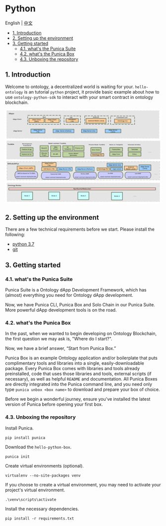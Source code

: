 # Python

English | [中文](README_CN.md)

- [1. Introduction](#1-introduction)
- [2. Setting up the environment](#2-setting-up-the-environment)
- [3. Getting started](#3-getting-started)
    - [4.1. what's the Punica Suite](#41-whats-the-punica-suite)
    - [4.2. what's the Punica Box](#42-whats-the-punica-box)
    - [4.3. Unboxing the repository](#43-unboxing-the-repository)

## 1. Introduction

Welcome to ontology, a decentralized world is waiting for your. `hello-ontology` is an tutorial `python` project, it provide basic example about how to use `ontology-python-sdk` to interact with your smart contract in ontology blockchain.

![ecosystem](img/ecosystem.png)

## 2. Setting up the environment

There are a few technical requirements before we start. Please install the following:

- [python 3.7](https://www.python.org/downloads/release/python-370/)
- [git](https://git-scm.com/)

## 3. Getting started

### 4.1. what's the Punica Suite

Punica Suite is a Ontology dApp Development Framework, which has (almost) everything you need for Ontology dApp development.

Now, we have Punica CLI, Punica Box and Solo Chain in our Punica Suite. More powerful dApp development tools is on the road.

### 4.2. what's the Punica Box

In the past, when we wanted to begin developing on Ontology Blockchain, the first question we may ask is, "Where do I start?".

Now, we have a brief answer, “Start from Punica Box.”

Punica Box is an example Ontology application and/or boilerplate that puts complimentary tools and libraries into a single, easily-downloadable package. Every Punica Box comes with libraries and tools already preinstalled, code that uses those libraries and tools, external scripts (if necessary), as well as helpful `README` and documentation. All Punica Boxes are directly integrated into the Punica command line, and you need only type `punica unbox <box name>` to download and prepare your box of choice.

Before we begin a wonderful journey, ensure you've installed the latest version of Punica before opening your first box.

### 4.3. Unboxing the repository

Install Punica.

```shell
pip install punica
```

Download the `hello-python-box`.

```shell
punica init
```

Create virtual environments (optional).

```shell
virtualenv --no-site-packages venv
```

If you choose to create a virtual environment, you may need to activate your project's virtual environment.

```shell
.\venv\scripts\activate
```

Install the necessary dependencies.

```shellDemo
pip install -r requirements.txt
```